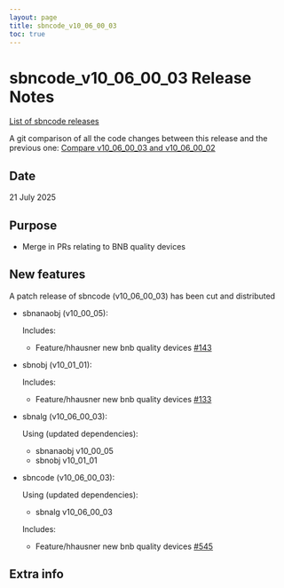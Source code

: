 ```yaml
---
layout: page
title: sbncode_v10_06_00_03
toc: true
---
```


sbncode_v10_06_00_03 Release Notes 
=======================================================================================

[List of sbncode releases](https://sbnsoftware.github.io/AnalysisInfrastructure/ReleaseManagement/Releases/List_of_SBN_code_releases)

A git comparison of all the code changes between this release and the previous one: [Compare v10_06_00_03 and v10_06_00_02](https://github.com/SBNSoftware/sbncode/compare/v10_06_00_02...v10_06_00_03)

Date
---------------------------------------------------
21 July 2025

Purpose
---------------------------------------------------
* Merge in PRs relating to BNB quality devices

New features
---------------------------------------------------
A patch release of sbncode (v10_06_00_03) has been cut and distributed

* sbnanaobj (v10_00_05):
  
  Includes:
  * Feature/hhausner new bnb quality devices [#143](https://github.com/SBNSoftware/sbnanaobj/pull/143)
 
* sbnobj (v10_01_01):
  
  Includes:
  * Feature/hhausner new bnb quality devices [#133](https://github.com/SBNSoftware/sbnobj/pull/133)
  
* sbnalg (v10_06_00_03):

  Using (updated dependencies):
  * sbnanaobj           v10_00_05
  * sbnobj              v10_01_01

* sbncode (v10_06_00_03):

  Using (updated dependencies):
  * sbnalg              v10_06_00_03

   Includes:
  
  * Feature/hhausner new bnb quality devices [#545](https://github.com/SBNSoftware/sbncode/pull/545)
    
Extra info
---------------------------------------------------
